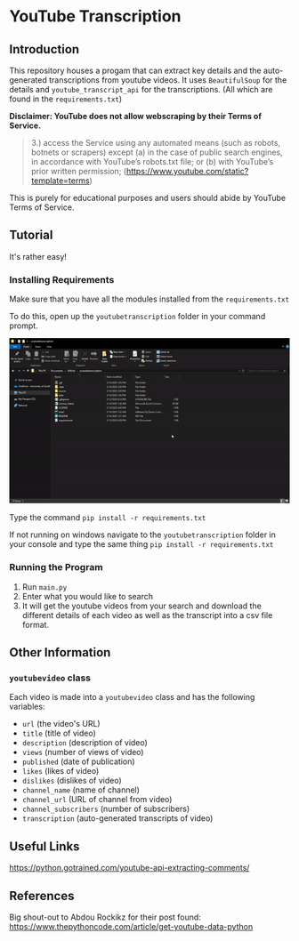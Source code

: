 # YouTube Transcription

## Introduction
This repository houses a progam that can extract key details and the auto-generated transcriptions from youtube videos. It uses `BeautifulSoup` for the details and `youtube_transcript_api` for the transcriptions. (All which are found in the `requirements.txt`)

**Disclaimer: YouTube does not allow webscraping by their Terms of Service.**

> 3.) access the Service using any automated means (such as robots, botnets or scrapers) except (a) in the case of public search engines, in accordance with YouTube’s robots.txt file; or (b) with YouTube’s prior written permission; (https://www.youtube.com/static?template=terms)

This is purely for educational purposes and users should abide by YouTube Terms of Service.

## Tutorial
It's rather easy!



### Installing Requirements

Make sure that you have all the modules installed from the `requirements.txt`

To do this, open up the `youtubetranscription` folder in your command prompt.

![Command Prompt Gif](tutorial/command_prompt_gif.gif)

Type the command `pip install -r requirements.txt`

If not running on windows navigate to the `youtubetranscription` folder in your console and type the same thing `pip install -r requirements.txt`
### Running the Program

 1) Run `main.py`
 1) Enter what you would like to search
 1) It will get the youtube videos from your search and download the different details of each video as well as the transcript into a csv file format.

## Other Information
### `youtubevideo` class

Each video is made into a `youtubevideo` class and has the following variables:
 * `url` (the video's URL)
 * `title` (title of video)
 * `description` (description of video)
 * `views` (number of views of video)
 * `published` (date of publication)
 * `likes` (likes of video)
 * `dislikes` (dislikes of video)
 * `channel_name` (name of channel)
 * `channel_url` (URL of channel from video)
 * `channel_subscribers` (number of subscribers)
 * `transcription` (auto-generated transcripts of video)


## Useful Links
https://python.gotrained.com/youtube-api-extracting-comments/


## References
Big shout-out to Abdou Rockikz for their post found: https://www.thepythoncode.com/article/get-youtube-data-python
